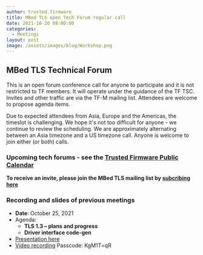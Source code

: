 ```yaml
---
author: trusted.firmware
title: MBed TLS open Tech Forum regular call
date: 2021-10-20 08:00:00
categories:
  - Meetings
layout: post
image: /assets/images/blog/Workshop.png
---
```

## MBed TLS Technical Forum

This is an open forum conference call for anyone to participate and it is not restricted to TF members. It will operate under the guidance of the TF TSC. Invites and other traffic are via the TF-M mailing list. Attendees are welcome to propose agenda items.

Due to expected attendees from Asia, Europe and the Americas, the timeslot is challenging. We hope it's not too difficult for anyone - we continue to review the scheduling. We are approximately alternating between an Asia timezone and a US timezone call. Anyone is welcome to join either (or both) calls.

### Upcoming tech forums - see the [Trusted Firmware Public Calendar](https://www.trustedfirmware.org/meetings/)
  **To receive an invite, please join the MBed TLS mailing list by [subcribing here](https://lists.trustedfirmware.org/mailman/listinfo/mbed-tls)**

### Recording and slides of previous meetings

* **Date**: October 25, 2021
* Agenda:
   * **TLS 1.3 – plans and progress**
   * **Driver interface code-gen** 
* [Presentation here](/docs/MbedTLS_Tech_Forum_2021-10-25.pdf)
* [Video recording](https://armltd.zoom.us/rec/share/Flx_ohN6Fs1JL2xBdt9ofj1nj1Dcc3k2923QLTOYs-0vesGbu8qv25O6ndeTE6dY.c7lM_dlcEHrCzr3j) Passcode: KgM1T=qR
<br/>


